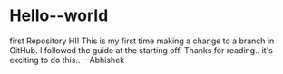 # Hello--world
first Repository
HI!
This is my first time making a change to  a  branch in GitHub. I followed the guide at the starting off.
Thanks for reading.. it's exciting to do this..
 --Abhishek
